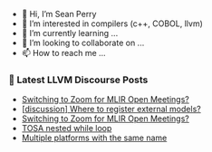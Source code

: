 - 👋 Hi, I’m Sean Perry
- 👀 I’m interested in compilers (c++, COBOL, llvm)
- 🌱 I’m currently learning ...
- 💞️ I’m looking to collaborate on ...
- 📫 How to reach me ...

<!---
s66perry/s66perry is a ✨ special ✨ repository because its `README.md` (this file) appears on your GitHub profile.
You can click the Preview link to take a look at your changes.
--->
### 📕 Latest LLVM Discourse Posts

<!-- DISCOURSE-LLVM:START -->
- [Switching to Zoom for MLIR Open Meetings?](https://discourse.llvm.org/t/switching-to-zoom-for-mlir-open-meetings/60305/2)
- [[discussion] Where to register external models?](https://discourse.llvm.org/t/discussion-where-to-register-external-models/6189/16)
- [Switching to Zoom for MLIR Open Meetings?](https://discourse.llvm.org/t/switching-to-zoom-for-mlir-open-meetings/60305/1)
- [TOSA nested while loop](https://discourse.llvm.org/t/tosa-nested-while-loop/60243/6)
- [Multiple platforms with the same name](https://discourse.llvm.org/t/multiple-platforms-with-the-same-name/59594/15)
<!-- DISCOURSE-LLVM:END -->
